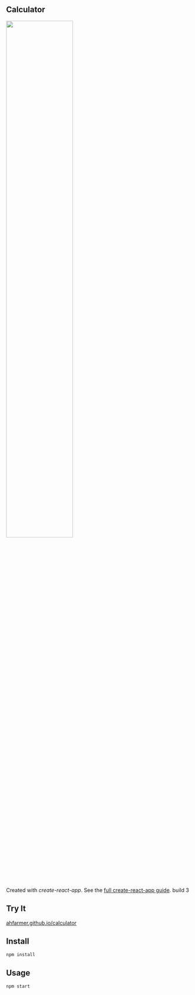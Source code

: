 Calculator
---
<img src="Logotype primary.png" width="60%" height="60%" />

Created with *create-react-app*. See the [full create-react-app guide](https://github.com/facebookincubator/create-react-app/blob/master/packages/react-scripts/template/README.md).
build 3



Try It
---

[ahfarmer.github.io/calculator](https://ahfarmer.github.io/calculator/)



Install
---

`npm install`



Usage
---

`npm start`
